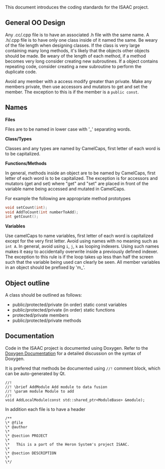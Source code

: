 This document introduces the coding standards for the ISAAC project.

## General OO Design

Any .cc/.cpp file is to have an associated .h file with the same name.
A .h/.cpp file is to have only one class inside of it named the same.
Be weary of the file length when designing classes.
If the class is very large containing many long methods, it's likely that the objects other objects should be made.
Be weary of the length of each method, if a method becomes very long consider creating new subroutines.
If a object contains repeating code, consider creating a new subroutine to perform the duplicate code.

Avoid any member with a access modify greater than private.
Make any members private, then use accessors and mutators to get and set the member.
The exception to this is if the member is a `public const`.


## Names


**Files**

Files are to be named in lower case with '_' separating words.


**Class/Types**

Classes and any types are named by CamelCaps, first letter of each word is to be capitalized. 


**Functions/Methods**

In general, methods inside an object are to be named by CamelCaps, first letter of each word is to be capitalized. 
The exception is for accessors and mutators (get and set) where "get" and "set" are placed in front of the variable name being accessed and mutated in CamelCaps.

For example the following are appropriate method prototypes
```c
void setCount(int);
void AddToCount(int numberToAdd);
int getCount();
```

**Variables**

Use camelCaps to name variables, first letter of each word is capitalized except for the very first letter.
Avoid using names with no meaning such as `int A`.
In general, avoid using `i`, `j`, `k` as looping indexers.
Using such names makes it easy to accidentally overwrite inside a previously defined indexer. 
The exception to this rule is if the loop takes up less than half the screen such that the variable being used can clearly be seen.
All member variables in an object should be prefixed by 'm_'. 

## Object outline

A class should be outlined as follows:

- public/protected/private (in order) static const variables
- public/protected/private (in order) static functions
- protected/private members
- public/protected/private methods

## Documentation


Code in the ISAAC project is documented using Doxygen. 
Refer to the [Doxygen Documentation](http://www.stack.nl/~dimitri/doxygen/manual/docblocks.html) for a detailed discussion on the syntax of Doxygen.

It is prefered that methods be documented using `//!` comment block, which can be auto-generated by Qt.
```
//!
//! \brief AddModule Add module to data fusion
//! \param module Module to add
//!
void AddLocalModule(const std::shared_ptr<ModuleBase> &module);
```

In addition each file is to have a header
```
/**  
\* @file   
\* @author   
\*  
\* @section PROJECT  
\*  
\*   This is a part of the Heron System's project ISAAC.  
\*  
\* @section DESCRIPTION  
\*  
\*/  
```
